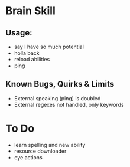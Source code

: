 # Brain Skill

## Usage:
- say I have so much potential
- holla back
- reload abilities
- ping

## Known Bugs, Quirks & Limits
- External speaking (ping) is doubled
- External regexes not handled, only keywords

# To Do
- learn spelling and new ability
- resource downloader
- eye actions